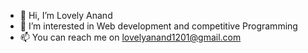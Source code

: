 - 👋 Hi, I’m Lovely Anand
- 👀 I’m interested in Web development and competitive Programming
- 📫 You can reach me on lovelyanand1201@gmail.com

<!---
LovelyAnand1201/LovelyAnand1201 is a ✨ special ✨ repository because its `README.md` (this file) appears on your GitHub profile.
You can click the Preview link to take a look at your changes.
--->
